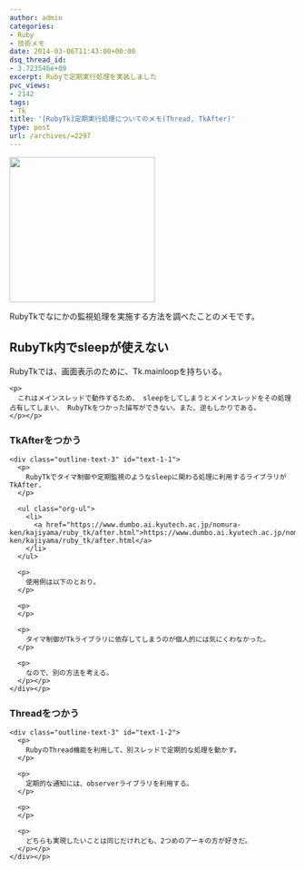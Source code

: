 ```yaml
---
author: admin
categories:
- Ruby
- 技術メモ
date: 2014-03-06T11:43:00+00:00
dsq_thread_id:
- 3.723546e+09
excerpt: Rubyで定期実行処理を実装しました
pvc_views:
- 2142
tags:
- Tk
title: '[RubyTk]定期実行処理についてのメモ(Thread, TkAfter)'
type: post
url: /archives/=2297
---
```


[<img alt="" src="https://lh3.googleusercontent.com/-Zf4rF4KLaKQ/UvpByiJqSvI/AAAAAAAABCA/lvJgohfEmdo/s800/ruby1.png" width="256" height="256" />][1] 

RubyTkでなにかの監視処理を実施する方法を調べたことのメモです。 

<div id="outline-container-sec-1" class="outline-2">
  <h2 id="sec-1">
    RubyTk内でsleepが使えない
  </h2>
  
  <div class="outline-text-2" id="text-1">
    <p>
      RubyTkでは、画面表示のために、Tk.mainloopを持ちいる。
    </p>
    
    <p>
      これはメインスレッドで動作するため、 sleepをしてしまうとメインスレッドをその処理占有してしまい、 RubyTkをつかった描写ができない。また、逆もしかりである。
    </p></p>
  </div>
  
  <div id="outline-container-sec-1-1" class="outline-3">
    <h3 id="sec-1-1">
      TkAfterをつかう
    </h3>
    
    <div class="outline-text-3" id="text-1-1">
      <p>
        RubyTkでタイマ制御や定期監視のようなsleepに関わる処理に利用するライブラリがTkAfter.
      </p>
      
      <ul class="org-ul">
        <li>
          <a href="https://www.dumbo.ai.kyutech.ac.jp/nomura-ken/kajiyama/ruby_tk/after.html">https://www.dumbo.ai.kyutech.ac.jp/nomura-ken/kajiyama/ruby_tk/after.html</a>
        </li>
      </ul>
      
      <p>
        使用例は以下のとおり。
      </p>
      
      <p>
      </p>
      
      <p>
        タイマ制御がTkライブラリに依存してしまうのが個人的には気にくわなかった。
      </p>
      
      <p>
        なので、別の方法を考える。
      </p></p>
    </div></p>
  </div>
  
  <div id="outline-container-sec-1-2" class="outline-3">
    <h3 id="sec-1-2">
      Threadをつかう
    </h3>
    
    <div class="outline-text-3" id="text-1-2">
      <p>
        RubyのThread機能を利用して、別スレッドで定期的な処理を動かす。
      </p>
      
      <p>
        定期的な通知には、observerライブラリを利用する。
      </p>
      
      <p>
      </p>
      
      <p>
        どちらも実現したいことは同じだけれども、2つめのアーキの方が好きだ。
      </p></p>
    </div></p>
  </div></p>
</div>

 [1]: https://picasaweb.google.com/lh/photo/Tu2VEkVYqYsV04cIb3i5qTyD6hjDXGH6XyE6iLrzolo?feat=embedwebsite